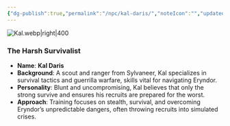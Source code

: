 ```yaml
---
{"dg-publish":true,"permalink":"/npc/kal-daris/","noteIcon":"","updated":"2025-02-23T09:33:52.715-08:00"}
---
```


![Kal.webp|right|400](/img/user/zz.%20Behind%20the%20Scenes/Resources/Kal.webp)
### **The Harsh Survivalist**

- **Name**: **Kal Daris**
- **Background**: A scout and ranger from Sylvaneer, Kal specializes in survival tactics and guerrilla warfare, skills vital for navigating Eryndor.
- **Personality**: Blunt and uncompromising, Kal believes that only the strong survive and ensures his recruits are prepared for the worst.
- **Approach**: Training focuses on stealth, survival, and overcoming Eryndor’s unpredictable dangers, often throwing recruits into simulated crises.